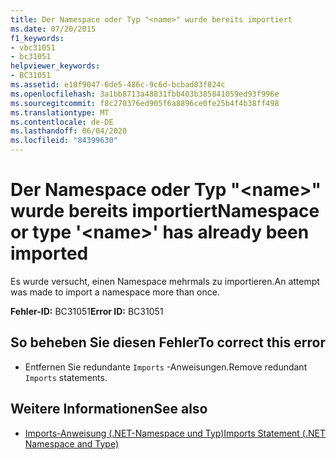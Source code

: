 ```yaml
---
title: Der Namespace oder Typ "<name>" wurde bereits importiert
ms.date: 07/20/2015
f1_keywords:
- vbc31051
- bc31051
helpviewer_keywords:
- BC31051
ms.assetid: e10f9047-6de5-486c-9c6d-bcbad03f824c
ms.openlocfilehash: 3a1bb8713a48831fbb403b385841059ed93f996e
ms.sourcegitcommit: f8c270376ed905f6a8896ce0fe25b4f4b38ff498
ms.translationtype: MT
ms.contentlocale: de-DE
ms.lasthandoff: 06/04/2020
ms.locfileid: "84399630"
---
```

# <a name="namespace-or-type-name-has-already-been-imported"></a><span data-ttu-id="a429e-102">Der Namespace oder Typ "\<name>" wurde bereits importiert</span><span class="sxs-lookup"><span data-stu-id="a429e-102">Namespace or type '\<name>' has already been imported</span></span>
<span data-ttu-id="a429e-103">Es wurde versucht, einen Namespace mehrmals zu importieren.</span><span class="sxs-lookup"><span data-stu-id="a429e-103">An attempt was made to import a namespace more than once.</span></span>  
  
 <span data-ttu-id="a429e-104">**Fehler-ID:** BC31051</span><span class="sxs-lookup"><span data-stu-id="a429e-104">**Error ID:** BC31051</span></span>  
  
## <a name="to-correct-this-error"></a><span data-ttu-id="a429e-105">So beheben Sie diesen Fehler</span><span class="sxs-lookup"><span data-stu-id="a429e-105">To correct this error</span></span>  
  
- <span data-ttu-id="a429e-106">Entfernen Sie redundante `Imports` -Anweisungen.</span><span class="sxs-lookup"><span data-stu-id="a429e-106">Remove redundant `Imports` statements.</span></span>  
  
## <a name="see-also"></a><span data-ttu-id="a429e-107">Weitere Informationen</span><span class="sxs-lookup"><span data-stu-id="a429e-107">See also</span></span>

- [<span data-ttu-id="a429e-108">Imports-Anweisung (.NET-Namespace und Typ)</span><span class="sxs-lookup"><span data-stu-id="a429e-108">Imports Statement (.NET Namespace and Type)</span></span>](../language-reference/statements/imports-statement-net-namespace-and-type.md)

